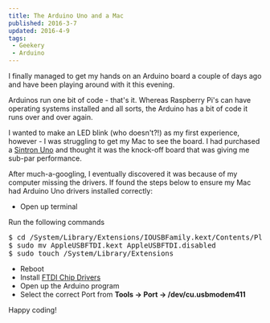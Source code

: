 ```yaml
---
title: The Arduino Uno and a Mac
published: 2016-3-7
updated: 2016-4-9
tags:
 - Geekery
 - Arduino
---
```


<p>I finally managed to get my hands on an Arduino board a couple of days ago and have been playing around with it this evening.</p>
<p>Arduinos run one bit of code - that's it. Whereas Raspberry Pi's can have operating systems installed and all sorts, the Arduino has a bit of code it runs over and over again.</p>
<p>I wanted to make an LED blink (who doesn't?!) as my first experience, however - I was struggling to get my Mac to see the board. I had purchased a <a href="http://www.amazon.co.uk/gp/product/B00PHY3HH2">Sintron Uno</a> and thought it was the knock-off board that was giving me sub-par performance.</p>
<p>After much-a-googling, I eventually discovered it was because of my computer missing the drivers. If found the steps below to ensure my Mac had Arduino Uno drivers installed correctly:</p>
<ul>
<li>Open up terminal</li>
</ul>
<p>Run the following commands</p>
<pre class="language-bash">
$ cd /System/Library/Extensions/IOUSBFamily.kext/Contents/PlugIns 
$ sudo mv AppleUSBFTDI.kext AppleUSBFTDI.disabled 
$ sudo touch /System/Library/Extensions</pre>
<ul>
<li>Reboot</li>
<li>Install <a href="http://www.ftdichip.com/Drivers/VCP.htm">FTDI Chip Drivers</a></li>
<li>Open up the Arduino program</li>
<li>Select the correct Port from <strong>Tools -&gt; Port -&gt; /dev/cu.usbmodem411</strong></li>
</ul>
<p>Happy coding!</p>